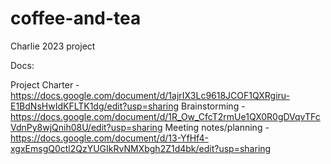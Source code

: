 # coffee-and-tea
Charlie 2023 project

Docs:

Project Charter - https://docs.google.com/document/d/1ajrIX3Lc9618JCOF1QXRgiru-E1BdNsHwIdKFLTK1dg/edit?usp=sharing
Brainstorming - https://docs.google.com/document/d/1R_Ow_CfcT2rmUe1QX0R0gDVqvTFcVdnPy8wjQnih08U/edit?usp=sharing
Meeting notes/planning - https://docs.google.com/document/d/13-YfHf4-xgxEmsgQ0ctl2QzYUGIkRvNMXbgh2Z1d4bk/edit?usp=sharing
